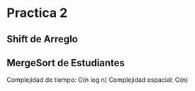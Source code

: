# Practica 2
## Shift de Arreglo







## MergeSort de Estudiantes
Complejidad de tiempo: O(n log n)
Complejidad espacial: O(n)